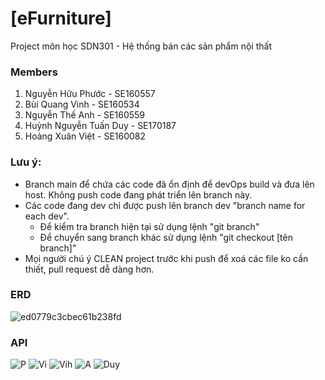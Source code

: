 # [eFurniture]
  Project môn học SDN301 - Hệ thống bán các sản phẩm nội thất
  
### Members
  1. Nguyễn Hữu Phước - SE160557
  2. Bùi Quang Vinh - SE160534
  3. Nguyễn Thế Anh - SE160559
  4. Huỳnh Nguyễn Tuấn Duy - SE170187
  5. Hoàng Xuân Việt - SE160082

### Lưu ý:
  - Branch main để chứa các code đã ổn định để devOps build và đưa lên host. Không push code đang phát triển lên branch này. 
  - Các code đang dev chỉ được push lên branch dev "branch name for each dev".
    - Để kiểm tra branch hiện tại sử dụng lệnh "git branch"
    - Để chuyển sang branch khác sử dụng lệnh "git checkout [tên branch]"
  - Mọi người chú ý CLEAN project trước khi push để xoá các file ko cần thiết, pull request dễ dàng hơn.

### ERD
![ed0779c3cbec61b238fd](https://github.com/jayd-pi/eFurniture/assets/95134723/d1bec5f4-0b4e-4b5e-86c1-a7759c077ed2)

### API
![P](https://github.com/jayd-pi/eFurniture/assets/95134723/ce0d8dd1-0bae-48d2-afeb-4f3611f9f4ae)
![Vi](https://github.com/jayd-pi/eFurniture/assets/95134723/c0c99f62-29d7-4d72-ba32-841ff8938d64)
![Vih](https://github.com/jayd-pi/eFurniture/assets/95134723/de3df243-3cd1-4d39-aaa5-8ad872d3fbb4)
![A](https://github.com/jayd-pi/eFurniture/assets/95134723/938a21c5-27d4-45f1-aa6b-c53171a4f376)
![Duy](https://github.com/jayd-pi/eFurniture/assets/95134723/c52ef65f-3ded-4ace-a1f4-d6a46f456eb5)
